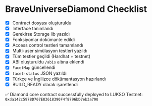 # BraveUniverseDiamond Checklist

- [x] Contract dosyası oluşturuldu
- [x] Interface tanımlandı
- [x] Gerekirse Storage lib yazıldı
- [x] Fonksiyonlar dokümante edildi
- [x] Access control testleri tamamlandı
- [x] Multi-user simülasyon testleri yazıldı
- [x] Tüm testler geçildi (Hardhat + testnet)
- [x] ABI oluşturuldu `/abis` altına eklendi
- [x] `FacetMap` güncellendi
- [x] `facet-status` JSON yazıldı
- [x] Türkçe ve İngilizce dökümantasyon hazırlandı
- [x] BUILD_READY olarak işaretlendi

✅ Diamond core contract successfully deployed to LUKSO Testnet: `0xda142c5978D707E83618390F4f8796bD7eb3a790`